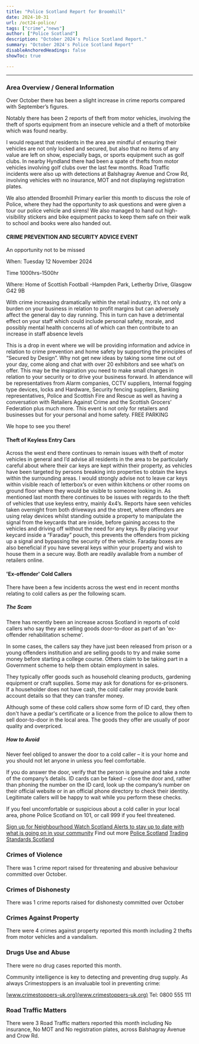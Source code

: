 ```yaml
---
title: "Police Scotland Report for Broomhill" 
date: 2024-10-31
url: /oct24-police/
tags: ["crime","news"]
author: ["Police Scotland"]
description: "October 2024's Police Scotland Report." 
summary: "October 2024's Police Scotland Report"
disableAnchoredHeadings: false
showToc: true

---
```


---

### Area Overview / General Information
Over October there has been a slight increase in crime reports compared with September’s figures.

Notably there has been 2 reports of theft from motor vehicles, involving the theft of sports equipment from an insecure vehicle and a theft of motorbike which was found nearby.

I would request that residents in the area are mindful of ensuring their vehicles are not only locked and secured, but also that no items of any value are left on show, especially bags, or sports equipment such as golf clubs. In nearby Hyndland there had been a spate of thefts from motor vehicles involving golf clubs over the last few months. Road Traffic incidents were also up with detections at Balshagray Avenue and Crow Rd, involving vehicles with no insurance, MOT and not displaying registration plates. 

We also attended Broomhill Primary earlier this month to discuss the role of Police, where they had the opportunity to ask questions and were given a tour our police vehicle and sirens! We also managed to hand out high-visibility stickers and bike equipment packs to keep them safe on their walk to school and books were also handed out. 

#### CRIME PREVENTION AND SECURITY ADVICE EVENT

An opportunity not to be missed 

When: Tuesday 12 November 2024

Time 1000hrs-1500hr 

Where: Home of Scottish Football -Hampden Park, Letherby Drive, Glasgow G42 9B 

With crime increasing dramatically within the retail industry, it’s not only a burden on your business in relation to profit margins but can adversely affect the general day to day running. This in turn can have a detrimental effect on your staff which could include personal safety, morale, and possibly mental health concerns all of which can then contribute to an increase in staff absence levels 

This is a drop in event where we will be providing information and advice in relation to crime prevention and home safety by supporting the principles of “Secured by Design”. Why not get new ideas by taking some time out of your day, come along and chat with over 20 exhibitors and see what’s on offer. This may be the inspiration you need to make small changes in relation to your security or to drive your business forward. In attendance will be representatives from Alarm companies, CCTV suppliers, Internal fogging type devices, locks and Hardware, Security fencing suppliers, Banking representatives, Police and Scottish Fire and Rescue as well as having a conversation with Retailers Against Crime and the Scottish Grocers’ Federation plus much more. 
 This event is not only for retailers and businesses but for your personal and home safety. FREE PARKING

We hope to see you there!

#### Theft of Keyless Entry Cars

Across the west end there continues to remain issues with theft of motor vehicles in general and I’d advise all residents in the area to be particularly careful about where their car keys are kept within their property, as vehicles have been targeted by persons breaking into properties to obtain the keys within the surrounding areas. I would strongly advise not to leave car keys within visible reach of letterbox’s or even within kitchens or other rooms on ground floor where they would be visible to someone looking in. As mentioned last month there continues to be issues with regards to the theft of vehicles that use keyless entry, mainly 4x4’s. Reports have seen vehicles taken overnight from both driveways and the street, where offenders are using relay devices whilst standing outside a property to manipulate the signal from the keycards that are inside, before gaining access to the vehicles and driving off without the need for any keys. By placing your keycard inside a “Faraday” pouch, this prevents the offenders from picking up a signal and bypassing the security of the vehicle. Faraday boxes are also beneficial if you have several keys within your property and wish to house them in a secure way. Both are readily available from a number of retailers online. 


#### 'Ex-offender' Cold Callers 

There have been a few incidents across the west end in recent months relating to cold callers as per the following scam.

##### The Scam
There has recently been an increase across Scotland in reports of cold callers who say they are selling goods door-to-door as part of an 'ex-offender rehabilitation scheme'. 

In some cases, the callers say they have just been released from prison or a young offenders institution and are selling goods to try and make some money before starting a college course. Others claim to be taking part in a Government scheme to help them obtain employment in sales.

They typically offer goods such as household cleaning products, gardening equipment or craft supplies. Some may ask for donations for ex-prisoners. If a householder does not have cash, the cold caller may provide bank account details so that they can transfer money.

Although some of these cold callers show some form of ID card, they often don't have a pedlar's certificate or a licence from the police to allow them to sell door-to-door in the local area. The goods they offer are usually of poor quality and overpriced.

##### How to Avoid
Never feel obliged to answer the door to a cold caller – it is your home and you should not let anyone in unless you feel comfortable.

If you do answer the door, verify that the person is genuine and take a note of the company’s details. ID cards can be faked – close the door and, rather than phoning the number on the ID card, look up the company’s number on their official website or in an official phone directory to check their identity. Legitimate callers will be happy to wait while you perform these checks.

If you feel uncomfortable or suspicious about a cold caller in your local area, phone Police Scotland on 101, or call 999 if you feel threatened.

[Sign up for Neighbourhood Watch Scotland Alerts to stay up to date with what is going on in your community](www.neighbourhoodwatchscotland.co.uk)
Find out more
[Police Scotland](www.scotland.police.uk/doorstep-crime-and-bogus-callers)
[Trading Standards Scotland](www.tsscot.co.uk/doorstep-scammers)


### Crimes of Violence 

There was 1 crime report raised for threatening and abusive behaviour committed over October.

### Crimes of Dishonesty

There was 1 crime reports raised for dishonesty committed over October

### Crimes Against Property

There were 4 crimes against property reported this month including 2 thefts from motor vehicles and a vandalism.

### Drugs Use and Abuse

There were no drug cases reported this month.  

Community intelligence is key to detecting and preventing drug supply. As always Crimestoppers is an invaluable tool in preventing crime:

[www.crimestoppers-uk.org](www.crimestoppers-uk.org)
Tel: 0800 555 111 

### Road Traffic Matters 

There were 3 Road Traffic matters reported this month including No insurance, No MOT and No registration plates, across Balshagray Avenue and Crow Rd.